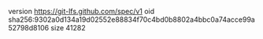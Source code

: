 version https://git-lfs.github.com/spec/v1
oid sha256:9302a0d134a19d02552e88834f70c4bd0b8802a4bbc0a74acce99a52798d8106
size 41282
